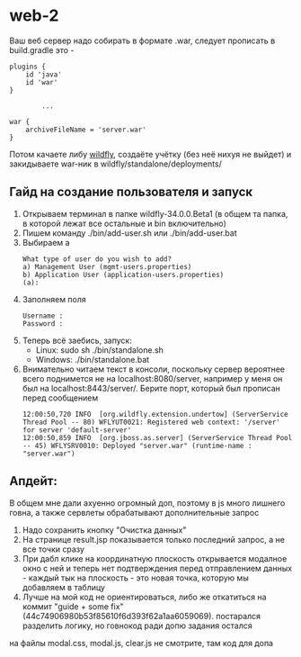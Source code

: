 # web-2

Ваш веб сервер надо собирать в формате .war, следует прописать в build.gradle это -
```gragle
plugins {
    id 'java'
    id 'war'
}

        ...
        
war {
    archiveFileName = 'server.war'
}

```

Потом качаете либу [wildfly](paint_coordinates), создаёте учётку (без неё нихуя не выйдет) и закидываете war-ник в wildfly/standalone/deployments/

## Гайд на создание пользователя и запуск
1. Открываем терминал в папке wildfly-34.0.0.Beta1 (в общем та папка, в которой лежат все остальные и bin включительно)
2. Пишем команду ./bin/add-user.sh или ./bin/add-user.bat
3. Выбираем а
    ```shell
    What type of user do you wish to add?
    a) Management User (mgmt-users.properties)
    b) Application User (application-users.properties)
    (a):
    ```
4. Заполняем поля
    ```shell
    Username :
    Password :
    ```
5. Теперь всё заебись, запуск:
   - Linux: sudo sh ./bin/standalone.sh
   - Windows: ./bin/standalone.bat
6. Внимательно читаем текст в консоли, поскольку сервер вероятнее всего поднимется не на localhost:8080/server, например у меня он был на localhost:8443/server/.
Берите порт, который был прописан перед сообщением 
    ```shell
    12:00:50,720 INFO  [org.wildfly.extension.undertow] (ServerService Thread Pool -- 80) WFLYUT0021: Registered web context: '/server' for server 'default-server'
    12:00:50,859 INFO  [org.jboss.as.server] (ServerService Thread Pool -- 45) WFLYSRV0010: Deployed "server.war" (runtime-name : "server.war")
    
    ```

## Апдейт:

В общем мне дали ахуенно огромный доп, поэтому в js много лишнего говна, а также сервлеты обрабатывают дополнительные запрос
1. Надо сохранить кнопку "Очистка данных"
2. На странице result.jsp показывается только последний запрос, а не все точки сразу
3. При дабл клике на координатную плоскость открывается модалное окно с ней и теперь нет подтверждения перед отправлением данных - каждый тык на плоскость - это новая точка, которую мы добавляем в таблицу
4. Лучше на мой код не ориентироваться, либо же откатиться на коммит "guide + some fix" (44c74906980b53f85610f6d393f62a1aa6059069). постарался разделить логику, но говнокод ради допю задания остался

на файлы modal.css, modal.js, clear.js не смотрите, там код для допа